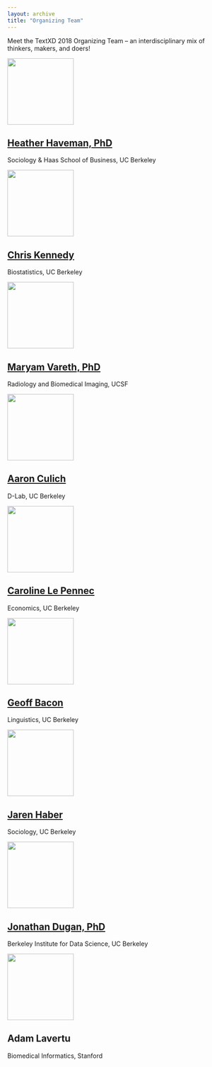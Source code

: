 ```yaml
---
layout: archive
title: "Organizing Team"
---
```


Meet the TextXD 2018 Organizing Team – an interdisciplinary mix of thinkers, makers, and doers!

<div class="tiles">

<div class="tile">
  <img class='center-block' src="{{ site.baseurl }}/images/HeatherHaveman.png" style="width: 150px;"/>
  <h2 class="post-title center-block"><a href="http://www.heatherhaveman.net"> Heather Haveman, PhD</a></h2>
  <p class="post-excerpt"> Sociology & Haas School of Business, UC Berkeley</p>
</div><!-- /.tile -->

<div class="tile">
  <img class='center-block' src="{{ site.baseurl }}/images/ChrisKennedy.png" style="width: 150px;"/>
  <h2 class="post-title center-block"><a href="https://bids.berkeley.edu/people/chris-kennedy">Chris Kennedy</a></h2>
  <p class="post-excerpt">Biostatistics, UC Berkeley</p>
</div><!-- /.tile -->

<div class="tile">
  <img class='center-block' src="{{ site.baseurl }}/images/MaryamVareth.png" style="width: 150px;"/>
  <h2 class="post-title center-block"><a href="http://bids.berkeley.edu/people/maryam-vareth">Maryam Vareth, PhD</a></h2>
  <p class="post-excerpt">Radiology and Biomedical Imaging, UCSF</p>
</div><!-- /.tile -->

<div class="tile">
  <img class='center-block' src="{{ site.baseurl }}/images/AaronCulich.png" style="width: 150px;"/>
  <h2 class="post-title center-block"><a href="http://dlab.berkeley.edu/people/aaron-culich">Aaron Culich</a></h2>
  <p class="post-excerpt">D-Lab, UC Berkeley</p>
</div><!-- /.tile -->

<div class="tile">
  <img class='center-block' src="{{ site.baseurl }}/images/CarolineLePennec.png" style="width: 150px;"/>
  <h2 class="post-title center-block"><a href="http://dlab.berkeley.edu/people/caroline-le-pennec">Caroline Le Pennec</a></h2>
  <p class="post-excerpt">Economics, UC Berkeley</p>
</div><!-- /.tile -->

<div class="tile">
  <img class='center-block' src="{{ site.baseurl }}/images/GeoffBacon.png" style="width: 150px;"/>
  <h2 class="post-title center-block"><a href="https://geoffbacon.github.io/">Geoff Bacon</a></h2>
  <p class="post-excerpt">Linguistics, UC Berkeley</p>
</div><!-- /.tile -->

<div class="tile">
  <img class='center-block' src="{{ site.baseurl }}/images/JarenHaber.png" style="width: 150px;"/>
  <h2 class="post-title center-block"><a href="https://sociology.berkeley.edu/graduate-student/jaren-r-haber"> Jaren Haber </a></h2>
  <p class="post-excerpt">Sociology, UC Berkeley</p>
</div><!-- /.tile -->

<div class="tile">
  <img class='center-block' src="{{ site.baseurl }}/images/JonathanDugan.png" style="width: 150px;"/>
  <h2 class="post-title center-block"><a href="https://bids.berkeley.edu/people/jonathan-dugan">Jonathan Dugan, PhD </a></h2>
  <p class="post-excerpt">Berkeley Institute for Data Science, UC Berkeley</p>
</div><!-- /.tile -->

<div class="tile">
  <img class='center-block' src="{{ site.baseurl }}/images/man.png" style="width: 150px;"/>
  <h2 class="post-title center-block"> Adam Lavertu </h2>
  <p class="post-excerpt">Biomedical Informatics, Stanford</p>
</div><!-- /.tile -->

</div><!-- /.tiles -->

<!-- /.tiles -->
